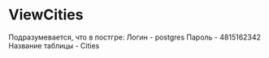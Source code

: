 # ViewCities

Подразумевается, что в постгре:
  Логин - postgres
  Пароль - 4815162342
  Название таблицы - Cities
